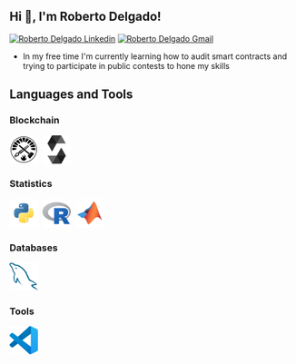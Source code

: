 ## Hi 👋, I'm Roberto Delgado! 

[![Roberto Delgado Linkedin](https://img.shields.io/badge/LinkedIn-0077B5?style=for-the-badge&logo=linkedin&logoColor=white)](https://www.linkedin.com/in/roberto-delgado-ferrezuelo-89b543215/)
[![Roberto Delgado Gmail](https://img.shields.io/badge/Gmail-D14836?style=for-the-badge&logo=gmail&logoColor=white)](mailto:robertodf99@gmail.com)

- In my free time I'm currently learning how to audit smart contracts and trying to participate in public contests to hone my skills

## Languages and Tools 

### Blockchain
<div>
<img width=50px src='https://raw.githubusercontent.com/foundry-rs/foundry/master/.github/logo.png'>&nbsp;
<img width=50px src='https://raw.githubusercontent.com/devicons/devicon/6910f0503efdd315c8f9b858234310c06e04d9c0/icons/solidity/solidity-original.svg'>&nbsp;

### Statistics
<img width=50px src="https://raw.githubusercontent.com/github/explore/80688e429a7d4ef2fca1e82350fe8e3517d3494d/topics/python/python.png">&nbsp;
<img width=50px src='https://raw.githubusercontent.com/devicons/devicon/6910f0503efdd315c8f9b858234310c06e04d9c0/icons/r/r-original.svg'>&nbsp;
<img width=50px src='https://raw.githubusercontent.com/devicons/devicon/6910f0503efdd315c8f9b858234310c06e04d9c0/icons/matlab/matlab-original.svg'>&nbsp;

### Databases
<img width="50px" src="https://raw.githubusercontent.com/devicons/devicon/6910f0503efdd315c8f9b858234310c06e04d9c0/icons/mysql/mysql-original.svg" alt="MySQL Icon">

### Tools
<img width=50px src="https://raw.githubusercontent.com/github/explore/80688e429a7d4ef2fca1e82350fe8e3517d3494d/topics/visual-studio-code/visual-studio-code.png">&nbsp;
